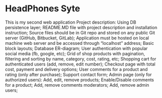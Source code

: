 # HeadPhones Syte

This is my second web application
Project description:
Using DB persistence layer;
README.MD file with project description and installation instruction;
Source files should be in Git repo and stored on any public Git server (GitHub, Bitbucket, GitLab);
Application must be hosted on local machine web server and be accessed through “localhost” address;
Basic block layouts;
Database ER-diagram;
User authentication with popular social media (fb, google, etc);
Grid of shop products with pagination, filtering and sorting by name, category, cost, rating, etc;
Shopping cart for authenticated users (add, remove, edit number);
Checkout page with total cost, payment and delivery options;
User comments for a product and rating (only after purchase);
Support contact form;
Admin page (only for authorized users):
Add, edit, remove products;
Enable/Disable comments for a product;
Add, remove comments moderators;
Add, remove admin users;
